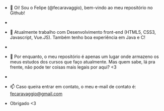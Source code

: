 - 👋 Oi! Sou o Felipe (@fecaravaggio), bem-vindo ao meu repositório no Github!
- 
- 🌱 Atualmente trabalho com Desenvolvimento front-end (HTML5, CSS3, Javascript, Vue.JS). Também tenho boa experiência em Java e C!
- 
- 💞️ Por enquanto, o meu repositório é apenas um lugar onde armazeno os meus estudos dos cursos que faço atualmente. Mas quem sabe, lá pra frente, não pode ter coisas mais legais por aqui? <3
- 
- 📫 Caso queira entrar em contato, o meu e-mail de contato é: fecaravaggio@gmail.com

- Obrigado <3

<!---
fecaravaggio/fecaravaggio is a ✨ special ✨ repository because its `README.md` (this file) appears on your GitHub profile.
You can click the Preview link to take a look at your changes.
--->
